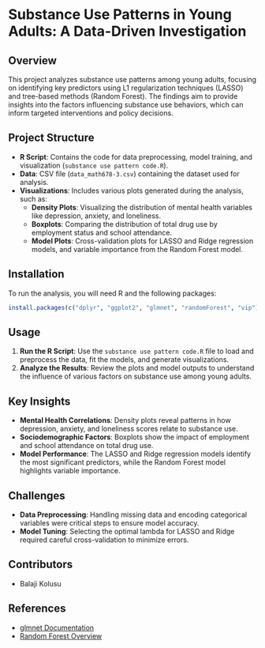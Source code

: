 
# Substance Use Patterns in Young Adults: A Data-Driven Investigation

## Overview

This project analyzes substance use patterns among young adults, focusing on identifying key predictors using L1 regularization techniques (LASSO) and tree-based methods (Random Forest). The findings aim to provide insights into the factors influencing substance use behaviors, which can inform targeted interventions and policy decisions.

## Project Structure

- **R Script**: Contains the code for data preprocessing, model training, and visualization (`substance use pattern code.R`).
- **Data**: CSV file (`data_math678-3.csv`) containing the dataset used for analysis.
- **Visualizations**: Includes various plots generated during the analysis, such as:
  - **Density Plots**: Visualizing the distribution of mental health variables like depression, anxiety, and loneliness.
  - **Boxplots**: Comparing the distribution of total drug use by employment status and school attendance.
  - **Model Plots**: Cross-validation plots for LASSO and Ridge regression models, and variable importance from the Random Forest model.

## Installation

To run the analysis, you will need R and the following packages:

```r
install.packages(c("dplyr", "ggplot2", "glmnet", "randomForest", "vip"))
```

## Usage

1. **Run the R Script**: Use the `substance use pattern code.R` file to load and preprocess the data, fit the models, and generate visualizations.
2. **Analyze the Results**: Review the plots and model outputs to understand the influence of various factors on substance use among young adults.

## Key Insights

- **Mental Health Correlations**: Density plots reveal patterns in how depression, anxiety, and loneliness scores relate to substance use.
- **Sociodemographic Factors**: Boxplots show the impact of employment and school attendance on total drug use.
- **Model Performance**: The LASSO and Ridge regression models identify the most significant predictors, while the Random Forest model highlights variable importance.

## Challenges

- **Data Preprocessing**: Handling missing data and encoding categorical variables were critical steps to ensure model accuracy.
- **Model Tuning**: Selecting the optimal lambda for LASSO and Ridge required careful cross-validation to minimize errors.

## Contributors

- Balaji Kolusu

## References

- [glmnet Documentation](https://glmnet.stanford.edu/)
- [Random Forest Overview](https://www.stat.berkeley.edu/~breiman/RandomForests/)


